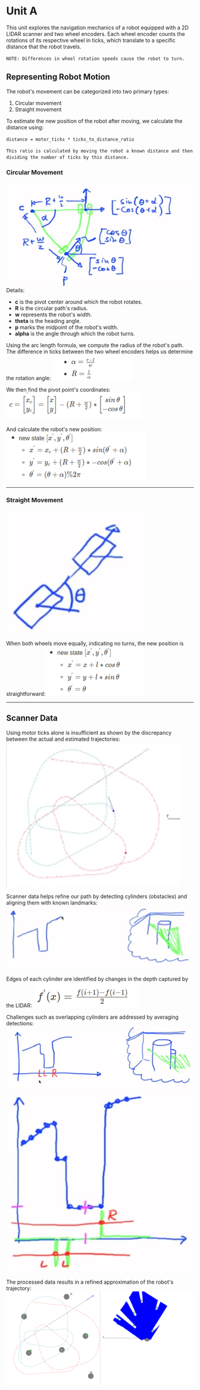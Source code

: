 # Unit A

This unit explores the navigation mechanics of a robot equipped with a 2D LIDAR scanner and two wheel encoders. Each wheel encoder counts the rotations of its respective wheel in ticks, which translate to a specific distance that the robot travels.

`NOTE: Differences in wheel rotation speeds cause the robot to turn.`

## Representing Robot Motion
The robot's movement can be categorized into two primary types:
1. Circular movement
2. Straight movement

To estimate the new position of the robot after moving, we calculate the distance using:

`distance = motor_ticks * ticks_to_distance_ratio`


`This ratio is calculated by moving the robot a known distance and then dividing the number of ticks by this distance.`

### Circular Movement
![movement image](./assets/circular_move.png)
Details:
* **c** is the pivot center around which the robot rotates.
* **R** is the circular path's radius.
* **w** represents the robot's width.
* **theta** is the heading angle.
* **p** marks the midpoint of the robot's width.
* **alpha** is the angle through which the robot turns.

Using the arc length formula, we compute the radius of the robot's path. The difference in ticks between the two wheel encoders helps us determine the rotation angle:
![alpha & R formula](assets/alpha_R.png)

We then find the pivot point's coordinates:
![center coordinates](assets/center.png)

And calculate the robot's new position:
![new state](assets/new_state.png)

---
### Straight Movement
![straight image](assets/straight.png)

When both wheels move equally, indicating no turns, the new position is straightforward:
![straight movement state](assets/straight_state.png)

---
## Scanner Data

Using motor ticks alone is insufficient as shown by the discrepancy between the actual and estimated trajectories:
![robot trajectory](./assets/trajectory.png)

Scanner data helps refine our path by detecting cylinders (obstacles) and aligning them with known landmarks:
![cylinders](assets/cylinders.png)

Edges of each cylinder are identified by changes in the depth captured by the LIDAR:
![derivative](assets/derivative.png)

Challenges such as overlapping cylinders are addressed by averaging detections:
![consecutive cylinders](assets/consecutive_cylinders.png)
![work around](assets/workaround.png)

The processed data results in a refined approximation of the robot's trajectory:
![final trajectory](assets/final_trajectory.png)

